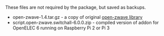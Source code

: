 These files are not required by the package, but saved as backups.

- open-zwave-1.4.tar.gz - a copy of original [open-zwave library](https://github.com/OpenZWave/open-zwave/archive/v1.4.tar.gz)
- script.open-zwave.switchall-6.0.0.zip - compiled version of addon for OpenELEC 6 running on Raspberry Pi 2 or Pi 3
